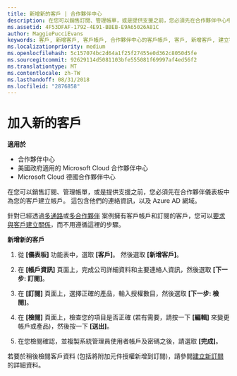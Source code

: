 ```yaml
---
title: 新增新的客戶 | 合作夥伴中心
description: 在您可以銷售訂閱、管理帳單，或是提供支援之前，您必須先在合作夥伴中心中建立客戶的記錄。 這包含他們的連絡資訊，以及 Azure AD 網域。
ms.assetid: 4F53DFAF-1792-4E91-BBEB-E9A65026A81C
author: MaggiePucciEvans
keywords: 客戶, 新增客戶, 客戶帳戶, 合作夥伴中心的客戶帳戶, 客戶, 新增客戶, 建立客戶帳戶
ms.localizationpriority: medium
ms.openlocfilehash: 5c157074bc2d64a1f25f27455e0d362c8050d5fe
ms.sourcegitcommit: 92629114d5081103bfe555081f69997af4ed56f2
ms.translationtype: MT
ms.contentlocale: zh-TW
ms.lasthandoff: 08/31/2018
ms.locfileid: "2876858"
---
```

# <a name="add-a-new-customer"></a>加入新的客戶

**適用於**

-  合作夥伴中心
-  美國政府適用的 Microsoft Cloud 合作夥伴中心
-  Microsoft Cloud 德國合作夥伴中心


在您可以銷售訂閱、管理帳單，或是提供支援之前，您必須先在合作夥伴儀表板中為您的客戶建立帳戶。 這包含他們的連絡資訊，以及 Azure AD 網域。

針對已經透過[多通路](multichannel.md)或[多合作夥伴](multipartner.md) 案例擁有客戶帳戶和訂閱的客戶，您可以[要求與客戶建立關係](request-a-relationship-with-a-customer.md)，而不用遵循這裡的步驟。

**新增新的客戶**

1.  從 **\[儀表板\]** 功能表中，選取 **\[客戶\]**。 然後選取 **\[新增客戶\]**。

2.  在 **\[帳戶資訊\]** 頁面上，完成公司詳細資料和主要連絡人資訊，然後選取 **\[下一步: 訂閱\]**。

3.  在 **\[訂閱\]** 頁面上，選擇正確的產品，輸入授權數目，然後選取 **\[下一步: 檢閱\]**。

4.  在 **\[檢閱\]** 頁面上，檢查您的項目是否正確 (若有需要，請按一下 **\[編輯\]** 來變更帳戶或產品)，然後按一下 **\[送出\]**。

5.  在您檢閱確認，並複製系統管理員使用者帳戶及密碼之後，請選取 **\[完成\]**。

若要於稍後檢閱客戶資料 (包括將附加元件授權新增到訂閱)，請參閱[建立新訂閱](create-a-new-subscription.md)的詳細資料。

 

 



